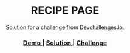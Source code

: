 <!-- Please update value in the {}  -->

<h1 align="center">RECIPE PAGE</h1>

<div align="center">
   Solution for a challenge from  <a href="http://devchallenges.io" target="_blank">Devchallenges.io</a>.
</div>

<div align="center">
  <h3>
    <a href="https://gregarious-rolypoly-32b3bc.netlify.app/">
      Demo
    </a>
    <span> | </span>
    <a href=https://github.com/Lbringer/Dev_Challenges/tree/master/ResponsiveWeb/MyGallery>
      Solution
    </a>
    <span> | </span>
    <a href="https://devchallenges.io/challenges/gcbWLxG6wdennelX7b8I">
      Challenge
    </a>
  </h3>
</div>


